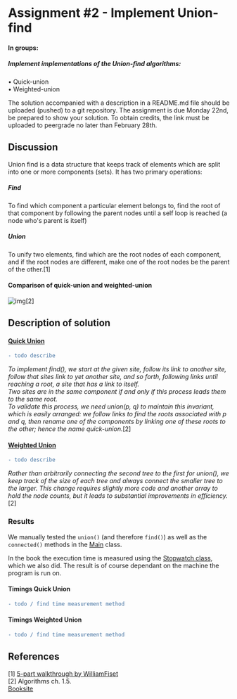 # Assignment #2 - Implement Union-find

#### In groups:
##### Implement implementations of the Union-find algorithms:  
• Quick-union  
• Weighted-union  
  
The solution accompanied with a description in a README.md file should be uploaded (pushed) to a git repository. The assignment is due Monday 22nd, be prepared to show your solution. To obtain credits, the link must be uploaded to peergrade no later than February 28th.

## Discussion

Union find is a data structure that keeps track of elements which are split into one or more components (sets). It has two primary operations:

##### Find
To find which component a particular element belongs to, find the root of that component by following the parent nodes until a self loop is reached (a node who's parent is itself)

##### Union
To unify two elements, find which are the root nodes of each component, and if the root nodes are different, make one of the root nodes be the parent of the other.[1]

#### Comparison of quick-union and weighted-union
![img](https://i.imgur.com/U2dPyMu.png)[2]

## Description of solution

#### [Quick Union](https://github.com/Hold-Krykke-BA/MAT-AL/blob/main/Assignment2/src/solution/QuickUnion.java)
```diff
- todo describe
``` 
*To implement find(), we start at the given site, follow its link to another site, follow that sites link to yet another site, and so forth, following links until reaching a root, a site that has a link to itself.  
Two sites are in the same component if and only if this process leads them to the same root.  
To validate this process, we need union(p, q) to maintain this invariant, which is easily arranged: we follow links to find the roots associated with p and q, then
rename one of the components by linking one of these roots to the other; hence the name quick-union.*[2]

#### [Weighted Union](https://github.com/Hold-Krykke-BA/MAT-AL/blob/main/Assignment2/src/solution/WeightedUnion.java)
```diff
- todo describe
```
*Rather than arbitrarily connecting the second tree to the first for union(), we keep track of the size of each tree and always connect the smaller tree to the larger. This change requires slightly more code and another array to hold the node counts, but it leads to substantial improvements in efficiency.*[2]

### Results
We manually tested the `union()` (and therefore `find()`) as well as the `connected()` methods in the [Main](https://github.com/Hold-Krykke-BA/MAT-AL/blob/main/Assignment2/src/solution/Main.java) class.

In the book the execution time is measured using the [Stopwatch class](https://algs4.cs.princeton.edu/14analysis/Stopwatch.java.html), which we also did. The result is of course dependant on the machine the program is run on.

#### Timings Quick Union
```diff
- todo / find time measurement method
```
#### Timings Weighted Union
```diff
- todo / find time measurement method
```

## References
[1] [5-part walkthrough by WilliamFiset](https://www.youtube.com/watch?v=ibjEGG7ylHk)  
[2] Algorithms ch. 1.5.  
[Booksite](https://algs4.cs.princeton.edu/15uf/)  
